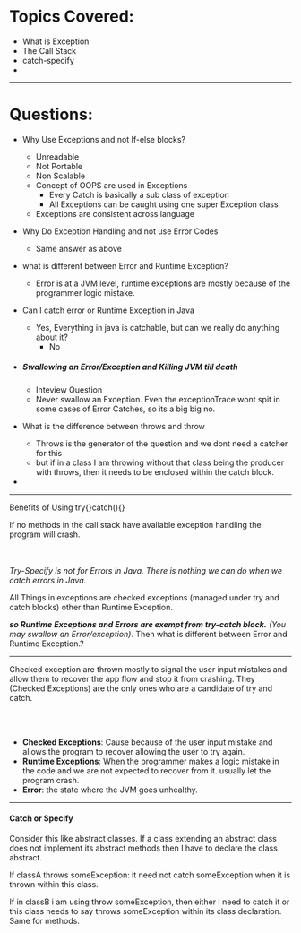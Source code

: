 # Topics Covered:

-   What is Exception
-   The Call Stack
-   catch-specify
-   


---


# Questions:

-   Why Use Exceptions and not If-else blocks?
    -   Unreadable
    -   Not Portable
    -   Non Scalable
    -   Concept of OOPS are used in Exceptions
        -   Every Catch is basically a sub class of exception
        -   All Exceptions can be caught using one super Exception class
    -   Exceptions are consistent across language
  
-   Why Do Exception Handling and not use Error Codes
    -   Same answer as above
-   what is different between Error and Runtime Exception?
    -   Error is at a JVM level, runtime exceptions are mostly because of the programmer logic mistake.
-   Can I catch error or Runtime Exception in Java
    -   Yes, Everything in java is catchable, but can we really do anything about it?
        -   No
-   ##### Swallowing an Error/Exception and Killing JVM till death
    -   Inteview Question
    -   Never swallow an Exception. Even the exceptionTrace wont spit in some cases of Error Catches, so its a big big no.
-   What is the difference between throws and throw
    -   Throws is the generator of the question and we dont need a catcher for this
    -   but if in a class I am throwing without that class being the producer with throws, then it needs to be enclosed within the catch block.
-   


---


Benefits of Using try{}catch(){}


If no methods in the call stack have available exception handling the program will crash.

<br><br>
_Try-Specify is not for Errors in Java. There is nothing we can do when we catch errors in Java._

All Things in exceptions are checked exceptions (managed under try and catch blocks) other than Runtime Exception.

_**so Runtime Exceptions and Errors are exempt from try-catch block.**_ _(You may swallow an Error/exception)_.
Then what is different between Error and Runtime Exception.?


---

Checked exception are thrown mostly to signal the user input mistakes and allow them to recover the app flow and stop it from crashing. 
They (Checked Exceptions) are the only ones who are a candidate of try and catch.


<br><br>

- **Checked Exceptions**: Cause because of the user input mistake and allows the program to recover allowing the user to try again.
- **Runtime Exceptions**: When the programmer makes a logic mistake in the code and we are not expected to recover from it. usually let the program crash.
- **Error**: the state where the JVM goes unhealthy.

---

#### Catch or Specify

Consider this like abstract classes. If a class extending an abstract class does not implement its abstract methods then I have to declare the class abstract.

If classA throws someException: it need not catch someException when it is thrown within this class.

If in classB i am using throw someException, then either I need to catch it or this class needs to say throws someException within its class declaration. 
Same for methods.

